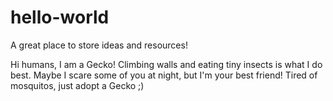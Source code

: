 # hello-world
A great place to store ideas and resources!

Hi humans, I am a Gecko!
Climbing walls and eating tiny insects is what I do best. 
Maybe I scare some of you at night, but I'm your best friend!
Tired of mosquitos, just adopt a Gecko ;)



